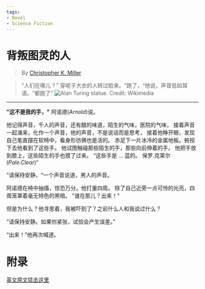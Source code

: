 ```yaml
---
tags:
- Novel
- Science Fiction
---
```


# 背叛图灵的人
> By [Christopher K. Miller][link0]

> "人们在哪儿？" 穿呢子大衣的人转过脸来。“跑了，“他说，声音低如耳语。“都跑了”
![Alan Turing statue.
 Credit: Wikimedia](alan_turing.jpg)
-----------------------------------------------

**"这不是我的手，"** 阿诺德(*Arnold*)说。

他记得声音，千人的声音，还有醋的味道，陌生的气味，医院的气味，
接着声音一起涌来，化作一个声音，他的声音，不是说话而是思考，
接着他睁开眼，发现自己笔直摆在软椅中，看身形彷佛也是活的。
赤足下一片冰冷的金属地板。俯视下去他看到了这些手。
他试图触碰那些陌生的手，那些向前伸着的手。
他把手放到膝上，这些陌生的手也摸了过来。
“这些手是 ... 蓝的。 保罗.克莱尔 (*Pale.Clear*)“

”请保持安静，“一个声音说道，男人的声音。

阿诺德在椅中抽搐，惊恐万分。他打量四周。
除了自己近旁一点可怜的光亮，四周笼罩着毫无特色的黑暗。
"谁在那儿？出来！"

但是为什么？他寻思着，我被吓到了？之前什么人和我说过什么？

“请保持安静。如果你紧张，试验会产生误差。”

“出来！”他再次喊道。







# 附录

 [英文原文猛击这里][link1]

[link0]: http://www.cosmosmagazine.com/author/craig-delancey/
[link1]: http://www.cosmosmagazine.com/science-fiction/the-man-who-betrayed-turing/